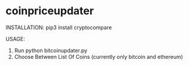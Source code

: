 # coinpriceupdater
INSTALLATION:
pip3 install cryptocompare

USAGE:
1. Run python bitcoinupdater.py
2. Choose Between List Of Coins (currently only bitcoin and ethereum)
